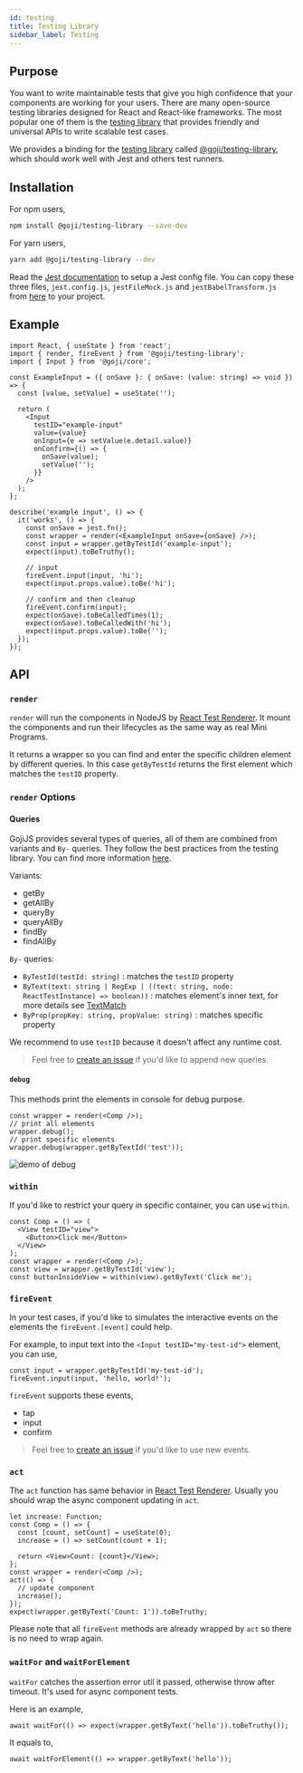 ```yaml
---
id: testing
title: Testing Library
sidebar_label: Testing
---
```


## Purpose

You want to write maintainable tests that give you high confidence that your components are working
for your users. There are many open-source testing libraries designed for React and React-like
frameworks. The most popular one of them is the [testing library](https://testing-library.com/) that
provides friendly and universal APIs to write scalable test cases.

We provides a binding for the [testing library](https://testing-library.com/) called
[@goji/testing-library](https://www.npmjs.com/package/@goji/testing-library), which should work well
with Jest and others test runners.

## Installation

For npm users,

```bash
npm install @goji/testing-library --save-dev
```

For yarn users,

```bash
yarn add @goji/testing-library --dev
```

Read the [Jest documentation](https://jestjs.io/) to setup a Jest config file. You can copy these
three files, `jest.config.js`, `jestFileMock.js` and `jestBabelTransform.js` from
[here](https://github.com/airbnb/goji-js/tree/master/packages/demo-todomvc) to your project.

## Example

```tsx
import React, { useState } from 'react';
import { render, fireEvent } from '@goji/testing-library';
import { Input } from '@goji/core';

const ExampleInput = ({ onSave }: { onSave: (value: string) => void }) => {
  const [value, setValue] = useState('');

  return (
    <Input
      testID="example-input"
      value={value}
      onInput={e => setValue(e.detail.value)}
      onConfirm={() => {
        onSave(value);
        setValue('');
      }}
    />
  );
};

describe('example input', () => {
  it('works', () => {
    const onSave = jest.fn();
    const wrapper = render(<ExampleInput onSave={onSave} />);
    const input = wrapper.getByTestId('example-input');
    expect(input).toBeTruthy();

    // input
    fireEvent.input(input, 'hi');
    expect(input.props.value).toBe('hi');

    // confirm and then cleanup
    fireEvent.confirm(input);
    expect(onSave).toBeCalledTimes(1);
    expect(onSave).toBeCalledWith('hi');
    expect(input.props.value).toBe('');
  });
});
```

## API

### `render`

`render` will run the components in NodeJS by
[React Test Renderer](https://reactjs.org/docs/test-renderer.html). It mount the components and run
their lifecycles as the same way as real Mini Programs.

It returns a wrapper so you can find and enter the specific children element by different queries.
In this case `getByTestId` returns the first element which matches the `testID` property.

### `render` Options

#### Queries

GojiJS provides several types of queries, all of them are combined from variants and `By-` queries.
They follow the best practices from the testing library. You can find more information
[here](https://testing-library.com/docs/dom-testing-library/api-queries).

Variants:

- getBy
- getAllBy
- queryBy
- queryAllBy
- findBy
- findAllBy

`By-` queries:

- `ByTestId(testId: string)` : matches the `testID` property
- `ByText(text: string | RegExp | ((text: string, node: ReactTestInstance) => boolean))` : matches
  element's inner text, for more details see
  [TextMatch](https://testing-library.com/docs/queries/about/#textmatch)
- `ByProp(propKey: string, propValue: string)` : matches specific property

We recommend to use `testID` because it doesn't affect any runtime cost.

> Feel free to [create an issue](https://github.com/airbnb/goji-js/issues) if you'd like to append
> new queries.

#### `debug`

This methods print the elements in console for debug purpose.

```tsx
const wrapper = render(<Comp />);
// print all elements
wrapper.debug();
// print specific elements
wrapper.debug(wrapper.getByTextId('test'));
```

![demo of debug](https://user-images.githubusercontent.com/1812118/89996259-28396080-dcbd-11ea-9e4d-f031c65b835f.png)

### `within`

If you'd like to restrict your query in specific container, you can use `within`.

```tsx
const Comp = () => (
  <View testID="view">
    <Button>Click me</Button>
  </View>
);
const wrapper = render(<Comp />);
const view = wrapper.getByTestId('view');
const buttonInsideView = within(view).getByText('Click me');
```

### `fireEvent`

In your test cases, if you'd like to simulates the interactive events on the elements the
`fireEvent.[event]` could help.

For example, to input text into the `<Input testID="my-test-id">` element, you can use,

```tsx
const input = wrapper.getByTestId('my-test-id');
fireEvent.input(input, 'hello, world!');
```

`fireEvent` supports these events,

- tap
- input
- confirm

> Feel free to [create an issue](https://github.com/airbnb/goji-js/issues) if you'd like to use new
> events.

### `act`

The `act` function has same behavior in
[React Test Renderer](https://reactjs.org/docs/test-renderer.html#testrendereract). Usually you
should wrap the async component updating in `act`.

```tsx
let increase: Function;
const Comp = () => {
  const [count, setCount] = useState(0);
  increase = () => setCount(count + 1);

  return <View>Count: {count}</View>;
};
const wrapper = render(<Comp />);
act(() => {
  // update component
  increase();
});
expect(wrapper.getByText('Count: 1')).toBeTruthy;
```

Please note that all `fireEvent` methods are already wrapped by `act` so there is no need to wrap
again.

### `waitFor` and `waitForElement`

`waitFor` catches the assertion error util it passed, otherwise throw after timeout. It's used for
async component tests.

Here is an example,

```tsx
await waitFor(() => expect(wrapper.getByText('hello')).toBeTruthy());
```

It equals to,

```tsx
await waitForElement(() => wrapper.getByText('hello'));
```

